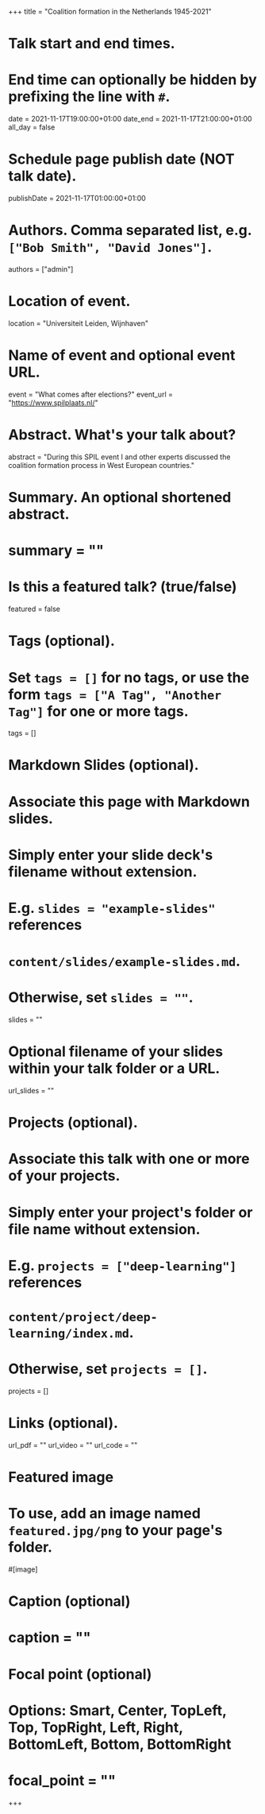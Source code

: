 +++
title = "Coalition formation in the Netherlands 1945-2021"

# Talk start and end times.
#   End time can optionally be hidden by prefixing the line with `#`.
date = 2021-11-17T19:00:00+01:00
date_end = 2021-11-17T21:00:00+01:00
all_day = false

# Schedule page publish date (NOT talk date).
publishDate = 2021-11-17T01:00:00+01:00

# Authors. Comma separated list, e.g. `["Bob Smith", "David Jones"]`.
authors = ["admin"]

# Location of event.
location = "Universiteit Leiden, Wijnhaven"

# Name of event and optional event URL.
event = "What comes after elections?"
event_url = "https://www.spilplaats.nl/"

# Abstract. What's your talk about?
abstract = "During this SPIL event I and other experts discussed the coalition formation process in West European countries."

# Summary. An optional shortened abstract.
# summary = ""

# Is this a featured talk? (true/false)
featured = false

# Tags (optional).
#   Set `tags = []` for no tags, or use the form `tags = ["A Tag", "Another Tag"]` for one or more tags.
tags = []

# Markdown Slides (optional).
#   Associate this page with Markdown slides.
#   Simply enter your slide deck's filename without extension.
#   E.g. `slides = "example-slides"` references 
#   `content/slides/example-slides.md`.
#   Otherwise, set `slides = ""`.
slides = ""

# Optional filename of your slides within your talk folder or a URL.
url_slides = ""

# Projects (optional).
#   Associate this talk with one or more of your projects.
#   Simply enter your project's folder or file name without extension.
#   E.g. `projects = ["deep-learning"]` references 
#   `content/project/deep-learning/index.md`.
#   Otherwise, set `projects = []`.
projects = []

# Links (optional).
url_pdf = ""
url_video = ""
url_code = ""

# Featured image
# To use, add an image named `featured.jpg/png` to your page's folder. 
#[image]
  # Caption (optional)
#  caption = ""

  # Focal point (optional)
  # Options: Smart, Center, TopLeft, Top, TopRight, Left, Right, BottomLeft, Bottom, BottomRight
#  focal_point = "" 
+++

